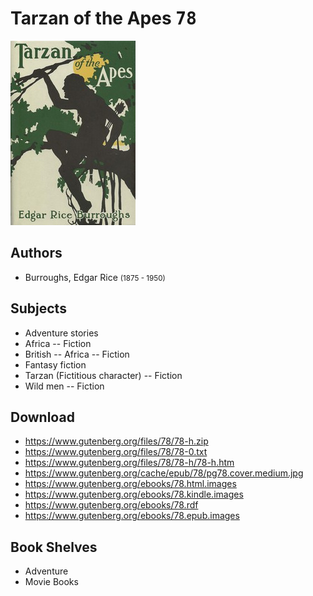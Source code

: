 # Tarzan of the Apes <kbd>78</kbd>

![](./cover.medium.jpg "")

## Authors


 - Burroughs, Edgar Rice <small>(1875 - 1950)</small>

## Subjects


 - Adventure stories
 - Africa -- Fiction
 - British -- Africa -- Fiction
 - Fantasy fiction
 - Tarzan (Fictitious character) -- Fiction
 - Wild men -- Fiction

## Download


 - https://www.gutenberg.org/files/78/78-h.zip
 - https://www.gutenberg.org/files/78/78-0.txt
 - https://www.gutenberg.org/files/78/78-h/78-h.htm
 - https://www.gutenberg.org/cache/epub/78/pg78.cover.medium.jpg
 - https://www.gutenberg.org/ebooks/78.html.images
 - https://www.gutenberg.org/ebooks/78.kindle.images
 - https://www.gutenberg.org/ebooks/78.rdf
 - https://www.gutenberg.org/ebooks/78.epub.images

## Book Shelves


 - Adventure
 - Movie Books

